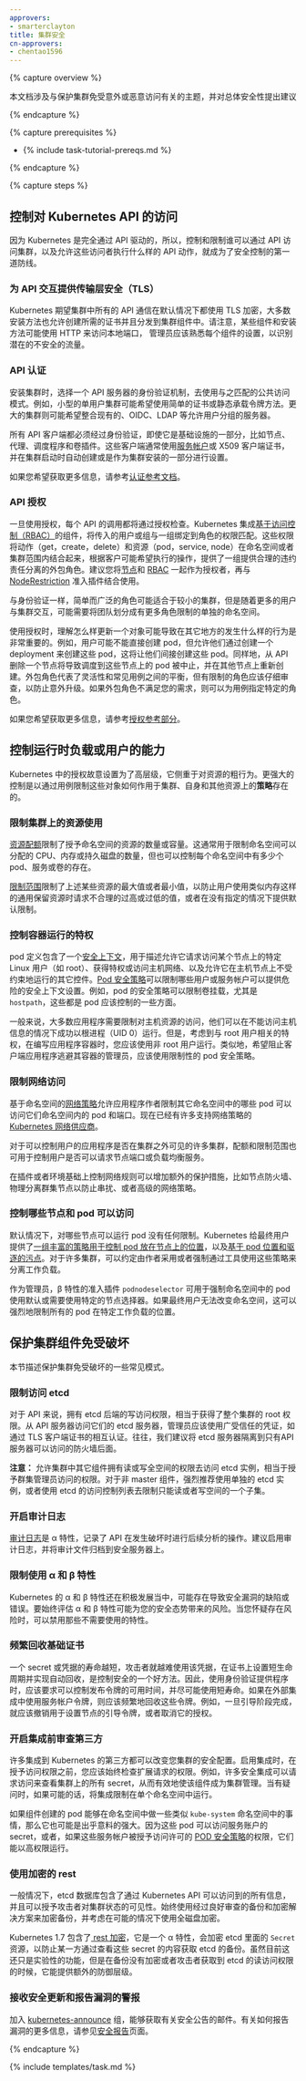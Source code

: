 ```yaml
---
approvers:
- smarterclayton
title: 集群安全
cn-approvers:
- chentao1596
---
```


{% capture overview %}


本文档涉及与保护集群免受意外或恶意访问有关的主题，并对总体安全性提出建议

{% endcapture %}

{% capture prerequisites %}

* {% include task-tutorial-prereqs.md %}

{% endcapture %}

{% capture steps %}


## 控制对 Kubernetes API 的访问


因为 Kubernetes 是完全通过 API 驱动的，所以，控制和限制谁可以通过 API 访问集群，以及允许这些访问者执行什么样的 API 动作，就成为了安全控制的第一道防线。


### 为 API 交互提供传输层安全（TLS）


Kubernetes 期望集群中所有的 API 通信在默认情况下都使用 TLS 加密，大多数安装方法也允许创建所需的证书并且分发到集群组件中。请注意，某些组件和安装方法可能使用 HTTP 来访问本地端口， 管理员应该熟悉每个组件的设置，以识别潜在的不安全的流量。


### API 认证


安装集群时，选择一个 API 服务器的身份验证机制，去使用与之匹配的公共访问模式。例如，小型的单用户集群可能希望使用简单的证书或静态承载令牌方法。更大的集群则可能希望整合现有的、OIDC、LDAP 等允许用户分组的服务器。


所有 API 客户端都必须经过身份验证，即使它是基础设施的一部分，比如节点、代理、调度程序和卷插件。这些客户端通常使用[服务帐户](/docs/admin/service-accounts-admin/)或 X509 客户端证书，并在集群启动时自动创建或是作为集群安装的一部分进行设置。


如果您希望获取更多信息，请参考[认证参考文档](/docs/admin/authentication/)。


### API 授权


一旦使用授权，每个 API 的调用都将通过授权检查。Kubernetes 集成[基于访问控制（RBAC）](/docs/admin/authorization/rbac/)的组件，将传入的用户或组与一组绑定到角色的权限匹配。这些权限将动作（get，create，delete）和资源（pod，service, node）在命名空间或者集群范围内结合起来，根据客户可能希望执行的操作，提供了一组提供合理的违约责任分离的外包角色。建议您将[节点](/docs/admin/authorization/node/)和 [RBAC](/docs/admin/authorization/rbac/) 一起作为授权者，再与 [NodeRestriction](/docs/admin/admission-controllers/#noderestriction) 准入插件结合使用。


与身份验证一样，简单而广泛的角色可能适合于较小的集群，但是随着更多的用户与集群交互，可能需要将团队划分成有更多角色限制的单独的命名空间。


使用授权时，理解怎么样更新一个对象可能导致在其它地方的发生什么样的行为是非常重要的。例如，用户可能不能直接创建 pod，但允许他们通过创建一个 deployment 来创建这些 pod，这将让他们间接创建这些 pod。同样地，从 API 删除一个节点将导致调度到这些节点上的 pod 被中止，并在其他节点上重新创建。外包角色代表了灵活性和常见用例之间的平衡，但有限制的角色应该仔细审查，以防止意外升级。如果外包角色不满足您的需求，则可以为用例指定特定的角色。


如果您希望获取更多信息，请参考[授权参考部分](/docs/admin/authorization)。


## 控制运行时负载或用户的能力


Kubernetes 中的授权故意设置为了高层级，它侧重于对资源的粗行为。更强大的控制是以通过用例限制这些对象如何作用于集群、自身和其他资源上的**策略**存在的。


### 限制集群上的资源使用


[资源配额](/docs/concepts/policy/resource-quotas/)限制了授予命名空间的资源的数量或容量。这通常用于限制命名空间可以分配的 CPU、内存或持久磁盘的数量，但也可以控制每个命名空间中有多少个 pod、服务或卷的存在。


[限制范围](/docs/admin/limitrange)限制了上述某些资源的最大值或者最小值，以防止用户使用类似内存这样的通用保留资源时请求不合理的过高或过低的值，或者在没有指定的情况下提供默认限制。


### 控制容器运行的特权


pod 定义包含了一个[安全上下文](/docs/tasks/configure-pod-container/security-context/)，用于描述允许它请求访问某个节点上的特定 Linux 用户（如 root）、获得特权或访问主机网络、以及允许它在主机节点上不受约束地运行的其它控件。[Pod 安全策略](/docs/concepts/policy/pod-security-policy/)可以限制哪些用户或服务帐户可以提供危险的安全上下文设置。例如，pod 的安全策略可以限制卷挂载，尤其是 `hostpath`，这些都是 pod 应该控制的一些方面。


一般来说，大多数应用程序需要限制对主机资源的访问，他们可以在不能访问主机信息的情况下成功以根进程（UID 0）运行。但是，考虑到与 root 用户相关的特权，在编写应用程序容器时，您应该使用非 root 用户运行。类似地，希望阻止客户端应用程序逃避其容器的管理员，应该使用限制性的 pod 安全策略。


### 限制网络访问


基于命名空间的[网络策略](/docs/tasks/administer-cluster/declare-network-policy/)允许应用程序作者限制其它命名空间中的哪些 pod 可以访问它们命名空间内的 pod 和端口。现在已经有许多支持网络策略的 [Kubernetes 网络供应商](/docs/concepts/cluster-administration/networking/)。


对于可以控制用户的应用程序是否在集群之外可见的许多集群，配额和限制范围也可用于控制用户是否可以请求节点端口或负载均衡服务。


在插件或者环境基础上控制网络规则可以增加额外的保护措施，比如节点防火墙、物理分离群集节点以防止串扰、或者高级的网络策略。


### 控制哪些节点和 pod 可以访问


默认情况下，对哪些节点可以运行 pod 没有任何限制。Kubernetes 给最终用户提供了[一组丰富的策略用于控制 pod 放在节点上的位置](/docs/concepts/configuration/assign-pod-node/)，以及[基于 pod 位置和驱逐的污点](/docs/concepts/configuration/taint-and-toleration)。对于许多集群，可以约定由作者采用或者强制通过工具使用这些策略来分离工作负载。


作为管理员，β 特性的准入插件 `podnodeselector` 可用于强制命名空间中的 pod 使用默认或需要使用特定的节点选择器。如果最终用户无法改变命名空间，这可以强烈地限制所有的 pod 在特定工作负载的位置。


## 保护集群组件免受破坏


本节描述保护集群免受破坏的一些常见模式。


### 限制访问 etcd


对于 API 来说，拥有 etcd 后端的写访问权限，相当于获得了整个集群的 root 权限。从 API 服务器访问它们的 etcd 服务器，管理员应该使用广受信任的凭证，如通过 TLS 客户端证书的相互认证。往往，我们建议将 etcd 服务器隔离到只有API服务器可以访问的防火墙后面。

**注意：** 允许集群中其它组件拥有读或写全空间的权限去访问 etcd 实例，相当于授予群集管理员访问的权限。对于非 master 组件，强烈推荐使用单独的 etcd 实例，或者使用 etcd 的访问控制列表去限制只能读或者写空间的一个子集。


### 开启审计日志


[审计日志](/docs/admin/audit/)是 α 特性，记录了 API 在发生破坏时进行后续分析的操作。建议启用审计日志，并将审计文件归档到安全服务器上。


### 限制使用 α 和 β 特性


Kubernetes 的 α 和 β 特性还在积极发展当中，可能存在导致安全漏洞的缺陷或错误。要始终评估 α 和 β 特性可能为您的安全态势带来的风险。当您怀疑存在风险时，可以禁用那些不需要使用的特性。


### 频繁回收基础证书


一个 secret 或凭据的寿命越短，攻击者就越难使用该凭据，在证书上设置短生命周期并实现自动回收，是控制安全的一个好方法。因此，使用身份验证提供程序时，应该要求可以控制发布令牌的可用时间，并尽可能使用短寿命。如果在外部集成中使用服务帐户令牌，则应该频繁地回收这些令牌。例如，一旦引导阶段完成，就应该撤销用于设置节点的引导令牌，或者取消它的授权。


### 开启集成前审查第三方


许多集成到 Kubernetes 的第三方都可以改变您集群的安全配置。启用集成时，在授予访问权限之前，您应该始终检查扩展请求的权限。例如，许多安全集成可以请求访问来查看集群上的所有 secret，从而有效地使该组件成为集群管理。当有疑问时，如果可能的话，将集成限制在单个命名空间中运行。


如果组件创建的 pod 能够在命名空间中做一些类似 `kube-system` 命名空间中的事情，那么它也可能是出乎意料的强大。因为这些 pod 可以访问服务账户的 secret，或者，如果这些服务帐户被授予访问许可的 [POD 安全策略](/docs/concepts/policy/pod-security-policy/)的权限，它们能以高权限运行。


### 使用加密的 rest


一般情况下，etcd 数据库包含了通过 Kubernetes API 可以访问到的所有信息，并且可以授予攻击者对集群状态的可见性。始终使用经过良好审查的备份和加密解决方案来加密备份，并考虑在可能的情况下使用全磁盘加密。


Kubernetes 1.7 包含了[ rest 加密](/docs/tasks/administer-cluster/encrypt-data/)，它是一个 α 特性，会加密 etcd 里面的 `Secret` 资源，以防止某一方通过查看这些 secret 的内容获取 etcd 的备份。虽然目前这还只是实验性的功能，但是在备份没有加密或者攻击者获取到 etcd 的读访问权限的时候，它能提供额外的防御层级。


### 接收安全更新和报告漏洞的警报


加入 [kubernetes-announce](https://groups.google.com/forum/#!forum/kubernetes-announce) 组，能够获取有关安全公告的邮件。有关如何报告漏洞的更多信息，请参见[安全报告](/security/)页面。

{% endcapture %}

{% include templates/task.md %}
